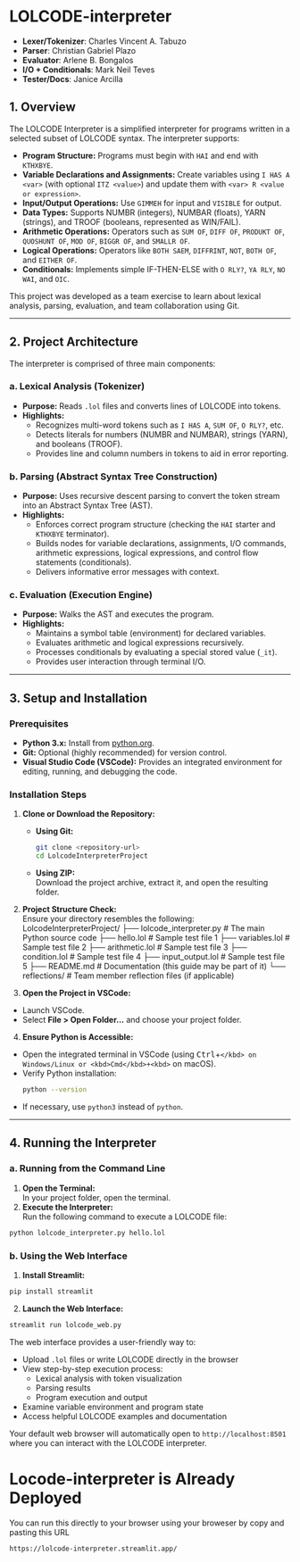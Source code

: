 # LOLCODE-interpreter
- **Lexer/Tokenizer**: Charles Vincent A. Tabuzo
- **Parser**: Christian Gabriel Plazo
- **Evaluator**: Arlene B. Bongalos
- **I/O + Conditionals**: Mark Neil Teves
- **Tester/Docs**: Janice Arcilla

## 1. Overview

The LOLCODE Interpreter is a simplified interpreter for programs written in a selected subset of LOLCODE syntax. The interpreter supports:
- **Program Structure:** Programs must begin with `HAI` and end with `KTHXBYE`.
- **Variable Declarations and Assignments:** Create variables using `I HAS A <var>` (with optional `ITZ <value>`) and update them with `<var> R <value or expression>`.
- **Input/Output Operations:** Use `GIMMEH` for input and `VISIBLE` for output.
- **Data Types:** Supports NUMBR (integers), NUMBAR (floats), YARN (strings), and TROOF (booleans, represented as WIN/FAIL).
- **Arithmetic Operations:** Operators such as `SUM OF`, `DIFF OF`, `PRODUKT OF`, `QUOSHUNT OF`, `MOD OF`, `BIGGR OF`, and `SMALLR OF`.
- **Logical Operations:** Operators like `BOTH SAEM`, `DIFFRINT`, `NOT`, `BOTH OF`, and `EITHER OF`.
- **Conditionals:** Implements simple IF-THEN-ELSE with `O RLY?`, `YA RLY`, `NO WAI`, and `OIC`.

This project was developed as a team exercise to learn about lexical analysis, parsing, evaluation, and team collaboration using Git.

---

## 2. Project Architecture

The interpreter is comprised of three main components:

### a. Lexical Analysis (Tokenizer)
- **Purpose:** Reads `.lol` files and converts lines of LOLCODE into tokens.
- **Highlights:**  
  - Recognizes multi-word tokens such as `I HAS A`, `SUM OF`, `O RLY?`, etc.
  - Detects literals for numbers (NUMBR and NUMBAR), strings (YARN), and booleans (TROOF).
  - Provides line and column numbers in tokens to aid in error reporting.

### b. Parsing (Abstract Syntax Tree Construction)
- **Purpose:** Uses recursive descent parsing to convert the token stream into an Abstract Syntax Tree (AST).
- **Highlights:**  
  - Enforces correct program structure (checking the `HAI` starter and `KTHXBYE` terminator).
  - Builds nodes for variable declarations, assignments, I/O commands, arithmetic expressions, logical expressions, and control flow statements (conditionals).
  - Delivers informative error messages with context.

### c. Evaluation (Execution Engine)
- **Purpose:** Walks the AST and executes the program.
- **Highlights:**  
  - Maintains a symbol table (environment) for declared variables.
  - Evaluates arithmetic and logical expressions recursively.
  - Processes conditionals by evaluating a special stored value (`_it`).
  - Provides user interaction through terminal I/O.

---

## 3. Setup and Installation

### Prerequisites
- **Python 3.x:** Install from [python.org](https://www.python.org/downloads/).
- **Git:** Optional (highly recommended) for version control.
- **Visual Studio Code (VSCode):** Provides an integrated environment for editing, running, and debugging the code.

### Installation Steps

1. **Clone or Download the Repository:**
   - **Using Git:**
     ```bash
     git clone <repository-url>
     cd LolcodeInterpreterProject
     ```
   - **Using ZIP:**  
     Download the project archive, extract it, and open the resulting folder.

2. **Project Structure Check:**  
   Ensure your directory resembles the following:
   LolcodeInterpreterProject/
├── lolcode_interpreter.py   # The main Python source code
├── hello.lol                # Sample test file 1
├── variables.lol            # Sample test file 2
├── arithmetic.lol           # Sample test file 3
├── condition.lol            # Sample test file 4
├── input_output.lol         # Sample test file 5
├── README.md                # Documentation (this guide may be part of it)
└── reflections/             # Team member reflection files (if applicable)


3. **Open the Project in VSCode:**
- Launch VSCode.
- Select **File > Open Folder...** and choose your project folder.

4. **Ensure Python is Accessible:**
- Open the integrated terminal in VSCode (using <kbd>Ctrl</kbd>+<kbd>`</kbd> on Windows/Linux or <kbd>Cmd</kbd>+<kbd>`</kbd> on macOS).
- Verify Python installation:
  ```bash
  python --version
  ```
- If necessary, use `python3` instead of `python`.

---

## 4. Running the Interpreter

### a. Running from the Command Line
1. **Open the Terminal:**  
In your project folder, open the terminal.
2. **Execute the Interpreter:**  
Run the following command to execute a LOLCODE file:
```bash
python lolcode_interpreter.py hello.lol
```

### b. Using the Web Interface
1. **Install Streamlit:**
```bash
pip install streamlit
```

2. **Launch the Web Interface:**
```bash
streamlit run lolcode_web.py
```

The web interface provides a user-friendly way to:
- Upload `.lol` files or write LOLCODE directly in the browser
- View step-by-step execution process:
  - Lexical analysis with token visualization
  - Parsing results
  - Program execution and output
- Examine variable environment and program state
- Access helpful LOLCODE examples and documentation

Your default web browser will automatically open to `http://localhost:8501` where you can interact with the LOLCODE interpreter.

# Locode-interpreter is Already Deployed 
You can run this directly to your browser using your broweser
by copy and pasting this URL
```bash
https://lolcode-interpreter.streamlit.app/
```
